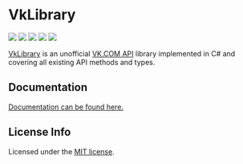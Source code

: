 # VkLibrary
<a href="https://worldbeater.github.io/vklibrary/articles/intro.html"><img src="https://img.shields.io/badge/.NET%20Standard-1.2-green.svg"></a>
<a href="https://worldbeater.github.io/vklibrary/articles/intro.html"><img src="https://img.shields.io/nuget/v/VkLibrary.Core.svg"></a>
<a href="https://worldbeater.github.io/vklibrary/articles/intro.html"><img src="https://img.shields.io/nuget/dt/VkLibrary.Core.svg"></a>
<a href="https://worldbeater.github.io/vklibrary/articles/intro.html"><img src="https://img.shields.io/github/issues/Worldbeater/VkLibrary.svg"></a>
<a href="https://github.com/Worldbeater/VkLibrary/blob/master/LICENSE.md"><img src="https://img.shields.io/github/license/worldbeater/VkLibrary.svg"></a>

<a href="https://worldbeater.github.io/vklibrary/articles/intro.html">VkLibrary</a> is an unofficial <a href="https://vk.com/dev">VK.COM API</a> library implemented in C# and covering all existing API methods and types.

## Documentation
<a href="https://worldbeater.github.io/vklibrary/articles/intro.html">Documentation can be found here.</a>

## License Info
Licensed under the <a href="https://github.com/Worldbeater/VkLibrary/blob/master/LICENSE.md">MIT license</a>.
